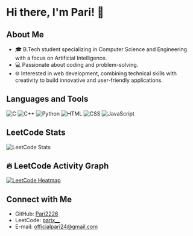 # Hi there, I'm Pari! 👋

## About Me
- 🎓 B.Tech student specializing in Computer Science and Engineering with a focus on Artificial Intelligence.
- 💻 Passionate about coding and problem-solving.
- 🌐 Interested in web development, combining technical skills with creativity to build innovative and user-friendly applications.

## Languages and Tools
![C](https://img.shields.io/badge/-C-00599C?style=flat-square&logo=c)
![C++](https://img.shields.io/badge/-C++-00599C?style=flat-square&logo=c%2B%2B)
![Python](https://img.shields.io/badge/-Python-3776AB?style=flat-square&logo=python)
![HTML](https://img.shields.io/badge/-HTML5-E34F26?style=flat-square&logo=html5)
![CSS](https://img.shields.io/badge/-CSS3-1572B6?style=flat-square&logo=css3)
![JavaScript](https://img.shields.io/badge/-JavaScript-F7DF1E?style=flat-square&logo=javascript)

## LeetCode Stats
![LeetCode Stats](https://leetcard.jacoblin.cool/parix__)

## 🔥 LeetCode Activity Graph
[![LeetCode Heatmap](https://leetcode-badge-showcase.vercel.app/api?username=parix__&theme=dark)](https://leetcode.com/parix__/)


## Connect with Me
- GitHub: [Pari2226](https://github.com/Pari2226)
- LeetCode: [parix__](https://leetcode.com/u/parix__/)
- E-mail: officialpari24@gmail.com
